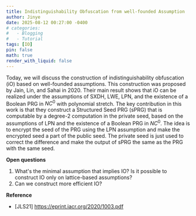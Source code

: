 ```yaml
---
title: Indistinguishability Obfuscation from well-founded Assumption
author: Jinye
date: 2025-08-12 00:27:00 -0400
# categories:
#   - Blogging
#   - Tutorial
tags: [IO]
pin: false
math: true
render_with_liquid: false
---
```


Today, we will discuss the construction of indistinguishability obfuscation (iO) based on well-founded assumptions. This construction was proposed by Jain, Lin, and Sahai in 2020. Their main result shows that iO can be realized under the assumptions of SXDH, LWE, LPN, and the existence of a Boolean PRG in $NC^0$ with polynomial stretch. The key contribution in this work is that they construct a Structured Seed PRG (sPRG) that is computable by a degree-2 computation in the private seed, based on the assumptions of LPN and the existence of a Boolean PRG in $NC^0$. The idea is to encrypt the seed of the PRG using the LPN assumption and make the encrypted seed a part of the public seed. The private seed is just used to correct the difference and make the output of sPRG the same as the PRG with the same seed.

**Open questions**

1. What's the minimal assumption that implies IO? Is it possible to construct IO only on lattice-based assumptions?
1. Can we construct more efficient IO?


**Reference** 

- [JLS21] https://eprint.iacr.org/2020/1003.pdf
